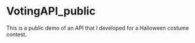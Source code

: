 # VotingAPI_public
 This is a public demo of an API that I developed for a Halloween costume contest.
